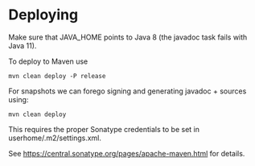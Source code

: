 Deploying
=========

Make sure that JAVA_HOME points to Java 8 (the javadoc task fails with Java 11).

To deploy to Maven use

```
mvn clean deploy -P release
```

For snapshots we can forego signing and generating javadoc + sources using:

```
mvn clean deploy
```

This requires the proper Sonatype credentials to be set in userhome/.m2/settings.xml.

See https://central.sonatype.org/pages/apache-maven.html for details.
